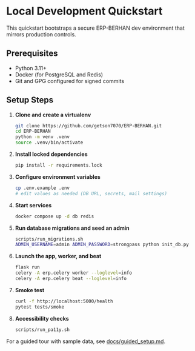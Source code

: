 # Local Development Quickstart

This quickstart bootstraps a secure ERP-BERHAN dev environment that mirrors production controls.

## Prerequisites
- Python 3.11+
- Docker (for PostgreSQL and Redis)
- Git and GPG configured for signed commits

## Setup Steps
1. **Clone and create a virtualenv**
   ```bash
   git clone https://github.com/getson7070/ERP-BERHAN.git
   cd ERP-BERHAN
   python -m venv .venv
   source .venv/bin/activate
   ```
2. **Install locked dependencies**
   ```bash
   pip install -r requirements.lock
   ```
3. **Configure environment variables**
   ```bash
   cp .env.example .env
   # edit values as needed (DB URL, secrets, mail settings)
   ```
4. **Start services**
   ```bash
   docker compose up -d db redis
   ```
5. **Run database migrations and seed an admin**
   ```bash
   scripts/run_migrations.sh
   ADMIN_USERNAME=admin ADMIN_PASSWORD=strongpass python init_db.py
   ```
6. **Launch the app, worker, and beat**
   ```bash
   flask run
   celery -A erp.celery worker --loglevel=info
   celery -A erp.celery beat --loglevel=info
   ```
7. **Smoke test**
   ```bash
   curl -f http://localhost:5000/health
   pytest tests/smoke
   ```
8. **Accessibility checks**
   ```bash
   scripts/run_pa11y.sh
   ```

For a guided tour with sample data, see [docs/guided_setup.md](guided_setup.md).
